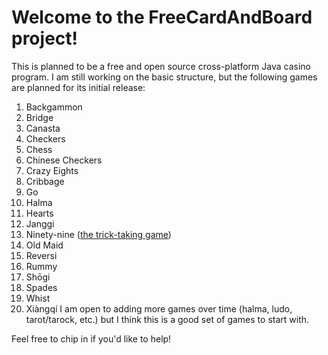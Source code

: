 # Welcome to the FreeCardAndBoard project!
This is planned to be a free and open source cross-platform Java casino program. I am still working on the basic structure, but the following games are planned for its initial release:
1. Backgammon
2. Bridge
3. Canasta
4. Checkers
5. Chess
6. Chinese Checkers
7. Crazy Eights
8. Cribbage
9. Go
10. Halma
11. Hearts
12. Janggi
13. Ninety-nine ([the trick-taking game](http://www.parlettgames.uk/oricards/ninety9.html))
14. Old Maid
15. Reversi
16. Rummy
17. Shōgi
18. Spades
19. Whist
20. Xiàngqí
I am open to adding more games over time (halma, ludo, tarot/tarock, etc.) but I think this is a good set of games to start with.

Feel free to chip in if you'd like to help!
